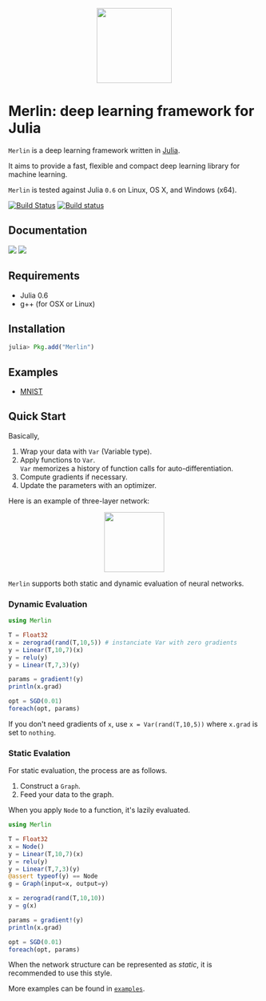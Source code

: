 <p align="center"><img src="https://github.com/hshindo/Merlin.jl/blob/master/Merlin.png" width="150"></p>

# Merlin: deep learning framework for Julia

`Merlin` is a deep learning framework written in [Julia](http://julialang.org/).

It aims to provide a fast, flexible and compact deep learning library for machine learning.

`Merlin` is tested against Julia `0.6` on Linux, OS X, and Windows (x64).

[![Build Status](https://travis-ci.org/hshindo/Merlin.jl.svg?branch=master)](https://travis-ci.org/hshindo/Merlin.jl)
[![Build status](https://ci.appveyor.com/api/projects/status/ks18dkc3gucf0yso?svg=true)](https://ci.appveyor.com/project/hshindo/merlin-jl)

## Documentation
[![](https://img.shields.io/badge/docs-stable-blue.svg)](http://hshindo.github.io/Merlin.jl/stable/)
[![](https://img.shields.io/badge/docs-latest-blue.svg)](http://hshindo.github.io/Merlin.jl/latest/)

## Requirements
- Julia 0.6
- g++ (for OSX or Linux)

## Installation
```julia
julia> Pkg.add("Merlin")
```

## Examples
* [MNIST](examples/mnist/)

## Quick Start
Basically,
1. Wrap your data with `Var` (Variable type).
2. Apply functions to `Var`.  
`Var` memorizes a history of function calls for auto-differentiation.
3. Compute gradients if necessary.
4. Update the parameters with an optimizer.

Here is an example of three-layer network:

<p align="center"><img src="https://github.com/hshindo/Merlin.jl/blob/master/docs/src/assets/feedforward.png" width="120"></p>

`Merlin` supports both static and dynamic evaluation of neural networks.

### Dynamic Evaluation
```julia
using Merlin

T = Float32
x = zerograd(rand(T,10,5)) # instanciate Var with zero gradients
y = Linear(T,10,7)(x)
y = relu(y)
y = Linear(T,7,3)(y)

params = gradient!(y)
println(x.grad)

opt = SGD(0.01)
foreach(opt, params)
```
If you don't need gradients of `x`, use `x = Var(rand(T,10,5))` where `x.grad` is set to `nothing`.

### Static Evalation
For static evaluation, the process are as follows.
1. Construct a `Graph`.
2. Feed your data to the graph.

When you apply `Node` to a function, it's lazily evaluated.
```julia
using Merlin

T = Float32
x = Node()
y = Linear(T,10,7)(x)
y = relu(y)
y = Linear(T,7,3)(y)
@assert typeof(y) == Node
g = Graph(input=x, output=y)

x = zerograd(rand(T,10,10))
y = g(x)

params = gradient!(y)
println(x.grad)

opt = SGD(0.01)
foreach(opt, params)
```
When the network structure can be represented as *static*, it is recommended to use this style.

More examples can be found in [`examples`](examples/).
